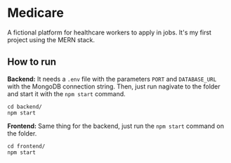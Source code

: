 Medicare
======

A fictional platform for healthcare workers to apply in jobs. It's my first project using the MERN stack.


## How to run

**Backend:**
It needs a `.env` file with the parameters `PORT` and `DATABASE_URL` with the MongoDB connection string. Then, just run nagivate to the folder and start it with the `npm start` command.

    cd backend/
    npm start
    
**Frontend:** Same thing for the backend, just run the `npm start` command on the folder.

    cd frontend/
    npm start
